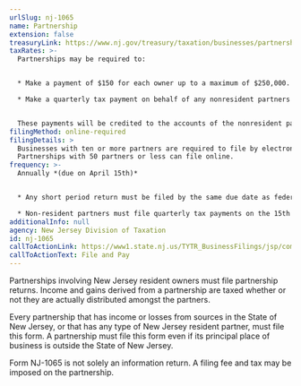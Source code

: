 ```yaml
---
urlSlug: nj-1065
name: Partnership
extension: false
treasuryLink: https://www.nj.gov/treasury/taxation/businesses/partnerships/index.shtml
taxRates: >-
  Partnerships may be required to:


  * Make a payment of $150 for each owner up to a maximum of $250,000. The State also requires a 50% installment payment, unless it is the partnership’s final year of operation

  * Make a quarterly tax payment on behalf of any nonresident partners equal to 25% of the tax due


  These payments will be credited to the accounts of the nonresident partners in proportion to their share of ownership.
filingMethod: online-required
filingDetails: >
  Businesses with ten or more partners are required to file by electronic means.
  Partnerships with 50 partners or less can file online. 
frequency: >-
  Annually *(due on April 15th)*


  * Any short period return must be filed by the same due date as federal Form 1065. 

  * Non-resident partners must file quarterly tax payments on the 15th of the 4th, 6th and 9th month of the tax year.
additionalInfo: null
agency: New Jersey Division of Taxation
id: nj-1065
callToActionLink: https://www1.state.nj.us/TYTR_BusinessFilings/jsp/common/Login.jsp?taxcode=43
callToActionText: File and Pay
---
```


Partnerships involving New Jersey resident owners must file partnership returns. Income and gains derived from a partnership are taxed whether or not they are actually distributed amongst the partners.

Every partnership that has income or losses from sources in the State of New Jersey, or that has any type of New Jersey resident partner, must file this form. A partnership must file this form even if its principal place of business is outside the State of New Jersey. 

Form NJ-1065 is not solely an information return. A filing fee and tax may be imposed on the partnership.
